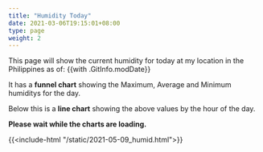 ```yaml
---
title: "Humidity Today"
date: 2021-03-06T19:15:01+08:00
type: page
weight: 2
---
```


This page will show the current humidity for today at my location in the Philippines as of: {{with .GitInfo.modDate}}

It has a **funnel chart** showing the Maximum, Average and Minimum humiditys for the day.

Below this is a **line chart** showing the above values by the hour of the day.

**Please wait while the charts are loading.**

{{<include-html "/static/2021-05-09_humid.html">}}

